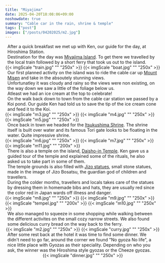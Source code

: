 ```yaml
---
title: "Miyajima"
date: 2025-04-20T18:08:06+09:00
noshowdate: true
summary: "Cable car in the rain, shrine & temple"
tags: ["post"]
images: ["/posts/04202025/m2.jpg"]
---
```




<div style="display:flex; justify-content: center">
<div style="flex-basis: 97%">
After a quick breakfast we met up with Ken, our guide for the day, at Hiroshima Station.<br> Destination for the day was <a href="https://www.japan-guide.com/e/e3401.html">Miyajima Island</a>. To get there we travelled by the local train followed by a short ferry that took us out to the island.<br>
</div>
</div>
<div style="display:flex; justify-content: center; flex-wrap: wrap">
{{< imgScale "train.jpg" "" "250x" >}}
{{< imgScale "boat.jpg" "" "250x" >}}
</div>


<div style="display:flex; justify-content: center">
<div style="flex-basis: 97%">
Our first planned activity on the island was to ride the cable car up <a href="https://www.japan-guide.com/e/e3451.html">Mount Misen</a> and take in the absoutely stunning views.<br>
Unfortunatley it was cloudy and rainy so the views were non existing, on the way down we saw a little of the foliage below us.<br>
Atleast we had an ice cream at the top to celebrate!<br>
On the walk back down to town from the cable car station we passed by a Koi pond. Our guide Ken had told us to save the tip of the ice cream cone and feed it to the Koi.   
</div>
</div>
<div style="display:flex; justify-content: center; flex-wrap: wrap">
{{< imgScale "m3.jpg" "" "250x" >}}
{{< imgScale "m4.jpg" "" "250x" >}}
{{< imgScale "m5.jpg" "" "250x" >}}
</div>


<div style="display:flex; justify-content: center">
<div style="flex-basis: 97%">
Once back in town we headed for the <a href="https://www.japan-guide.com/e/e3450.html">Itsukushima Shrine</a>. The shrine itself is built over water and its famous Tori gate looks to be floating in the water. Quite impressive shrine. 
</div>
</div>
<div style="display:flex; justify-content: center; flex-wrap: wrap">
{{< imgScale "m6.jpg" "" "250x" >}}
{{< imgScale "m7.jpg" "" "250x" >}}
{{< imgScale "m11.jpg" "" "200x" >}}

</div>


<div style="display:flex; justify-content: center">
<div style="flex-basis: 97%">
There is also a temple on the island, <a href="https://www.japan-guide.com/e/e3453.html">Daisho-in Temple</a>. Ken gave us a guided tour of the temple and explained some of the rituals, he also asked us to take part in some of them.<br>
The temple grounds is also filled with <a href="https://www.okujapan.com/blog/japanese-jizo-statues/">Jizo statues</a>, small stone statues, made in the image of Jizo Bosatsu, the guardian god of children and travellers.<br>
During the colder months, travellers and locals takes care of the statues by dressing them in homemade bibs and hats, they are usually red since the color red in Japan wards off illness and danger.
</div>
</div>
<div style="display:flex; justify-content: center; flex-wrap: wrap">
{{< imgScale "m8.jpg" "" "250x" >}}
{{< imgScale "m9.jpg" "" "250x" >}}
{{< imgScale "tempel.jpg" "" "200x" >}}
{{< imgScale "m10.jpg" "" "250x" >}}
</div>

<div style="display:flex; justify-content: center">
<div style="flex-basis: 97%">
We also managed to squeeze in some shopping while walking between the different activites on the small cozy narrow streets. We also found some delicious curry bread on the way back to the ferry.
</div>
</div>
<div style="display:flex; justify-content: center; flex-wrap: wrap">
{{< imgScale "m2.jpg" "" "250x" >}}
{{< imgScale "curry.jpg" "" "250x" >}}
</div>

<div style="display:flex; justify-content: center">
<div style="flex-basis: 97%">
After some rest back at the hotel it was time to find some dinner. We didn't need to go far, around the corner we found "No gyoza No life", a nice little place with Gyozas as their speciality. Depending on who you ask, the winner was the Hiroshima style gyozas or the Cheeze gyozas. 
</div>
</div>
<div style="display:flex; justify-content: center; flex-wrap: wrap">
{{< imgScale "dinner.jpg" "" "250x" >}}
</div>
